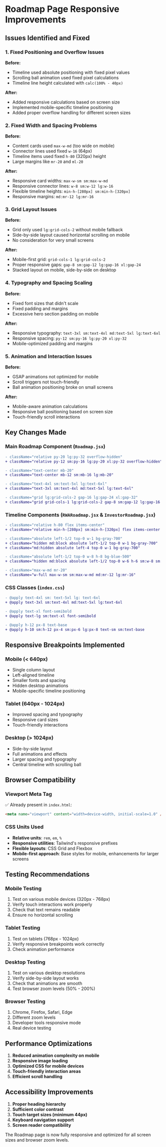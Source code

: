# Roadmap Page Responsive Improvements

## Issues Identified and Fixed

### 1. **Fixed Positioning and Overflow Issues**
**Before:**
- Timeline used absolute positioning with fixed pixel values
- Scrolling ball animation used fixed pixel calculations
- Timeline line height calculated with `calc(100% - 40px)`

**After:**
- Added responsive calculations based on screen size
- Implemented mobile-specific timeline positioning
- Added proper overflow handling for different screen sizes

### 2. **Fixed Width and Spacing Problems**
**Before:**
- Content cards used `max-w-md` (too wide on mobile)
- Connector lines used fixed `w-16` (64px)
- Timeline items used fixed `h-80` (320px) height
- Large margins like `mr-20` and `ml-20`

**After:**
- Responsive card widths: `max-w-sm sm:max-w-md`
- Responsive connector lines: `w-8 sm:w-12 lg:w-16`
- Flexible timeline heights: `min-h-[280px] sm:min-h-[320px]`
- Responsive margins: `md:mr-12 lg:mr-16`

### 3. **Grid Layout Issues**
**Before:**
- Grid only used `lg:grid-cols-2` without mobile fallback
- Side-by-side layout caused horizontal scrolling on mobile
- No consideration for very small screens

**After:**
- Mobile-first grid: `grid-cols-1 lg:grid-cols-2`
- Proper responsive gaps: `gap-8 sm:gap-12 lg:gap-16 xl:gap-24`
- Stacked layout on mobile, side-by-side on desktop

### 4. **Typography and Spacing Scaling**
**Before:**
- Fixed font sizes that didn't scale
- Fixed padding and margins
- Excessive hero section padding on mobile

**After:**
- Responsive typography: `text-3xl sm:text-4xl md:text-5xl lg:text-6xl`
- Responsive spacing: `py-12 sm:py-16 lg:py-20 xl:py-32`
- Mobile-optimized padding and margins

### 5. **Animation and Interaction Issues**
**Before:**
- GSAP animations not optimized for mobile
- Scroll triggers not touch-friendly
- Ball animation positioning broke on small screens

**After:**
- Mobile-aware animation calculations
- Responsive ball positioning based on screen size
- Touch-friendly scroll interactions

## Key Changes Made

### Main Roadmap Component (`Roadmap.jsx`)
```diff
- className="relative py-20 lg:py-32 overflow-hidden"
+ className="relative py-12 sm:py-16 lg:py-20 xl:py-32 overflow-hidden"

- className="text-center mb-20"
+ className="text-center mb-12 sm:mb-16 lg:mb-20"

- className="text-4xl sm:text-5xl lg:text-6xl"
+ className="text-3xl sm:text-4xl md:text-5xl lg:text-6xl"

- className="grid lg:grid-cols-2 gap-16 lg:gap-24 xl:gap-32"
+ className="grid grid-cols-1 lg:grid-cols-2 gap-8 sm:gap-12 lg:gap-16 xl:gap-24"
```

### Timeline Components (`RWARoadmap.jsx` & `InvestorRoadmap.jsx`)
```diff
- className="relative h-80 flex items-center"
+ className="relative min-h-[280px] sm:min-h-[320px] flex items-center mb-8 sm:mb-12"

- className="absolute left-1/2 top-0 w-1 bg-gray-700"
+ className="hidden md:block absolute left-1/2 top-0 w-1 bg-gray-700"
+ className="md:hidden absolute left-4 top-0 w-1 bg-gray-700"

- className="absolute left-1/2 top-0 w-8 h-8 bg-blue-500"
+ className="hidden md:block absolute left-1/2 top-0 w-6 h-6 sm:w-8 sm:h-8 bg-blue-500"

- className="max-w-md mr-20"
+ className="w-full max-w-sm sm:max-w-md md:mr-12 lg:mr-16"
```

### CSS Classes (`index.css`)
```diff
- @apply text-4xl sm: text-5xl lg: text-6xl
+ @apply text-3xl sm:text-4xl md:text-5xl lg:text-6xl

- @apply text-xl font-semibold
+ @apply text-lg sm:text-xl font-semibold

- @apply h-12 px-8 text-base
+ @apply h-10 sm:h-12 px-4 sm:px-6 lg:px-8 text-sm sm:text-base
```

## Responsive Breakpoints Implemented

### Mobile (< 640px)
- Single column layout
- Left-aligned timeline
- Smaller fonts and spacing
- Hidden desktop animations
- Mobile-specific timeline positioning

### Tablet (640px - 1024px)
- Improved spacing and typography
- Responsive card sizes
- Touch-friendly interactions

### Desktop (> 1024px)
- Side-by-side layout
- Full animations and effects
- Larger spacing and typography
- Central timeline with scrolling ball

## Browser Compatibility

### Viewport Meta Tag
✅ Already present in `index.html`:
```html
<meta name="viewport" content="width=device-width, initial-scale=1.0" />
```

### CSS Units Used
- **Relative units**: `rem`, `em`, `%`
- **Responsive utilities**: Tailwind's responsive prefixes
- **Flexible layouts**: CSS Grid and Flexbox
- **Mobile-first approach**: Base styles for mobile, enhancements for larger screens

## Testing Recommendations

### Mobile Testing
1. Test on various mobile devices (320px - 768px)
2. Verify touch interactions work properly
3. Check that text remains readable
4. Ensure no horizontal scrolling

### Tablet Testing
1. Test on tablets (768px - 1024px)
2. Verify responsive breakpoints work correctly
3. Check animation performance

### Desktop Testing
1. Test on various desktop resolutions
2. Verify side-by-side layout works
3. Check that animations are smooth
4. Test browser zoom levels (50% - 200%)

### Browser Testing
1. Chrome, Firefox, Safari, Edge
2. Different zoom levels
3. Developer tools responsive mode
4. Real device testing

## Performance Optimizations

1. **Reduced animation complexity on mobile**
2. **Responsive image loading**
3. **Optimized CSS for mobile devices**
4. **Touch-friendly interaction areas**
5. **Efficient scroll handling**

## Accessibility Improvements

1. **Proper heading hierarchy**
2. **Sufficient color contrast**
3. **Touch target sizes (minimum 44px)**
4. **Keyboard navigation support**
5. **Screen reader compatibility**

The Roadmap page is now fully responsive and optimized for all screen sizes and browser zoom levels.
